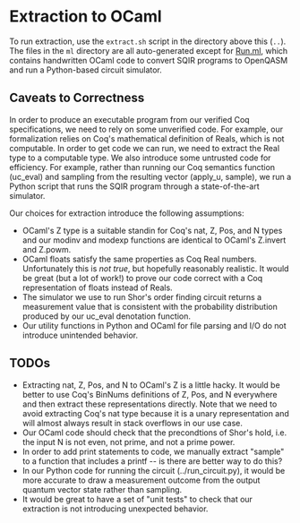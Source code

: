 # Extraction to OCaml

To run extraction, use the `extract.sh` script in the directory above this (`..`). The files in the `ml` directory are all auto-generated except for [Run.ml](ml/Run.ml), which contains handwritten OCaml code to convert SQIR programs to OpenQASM and run a Python-based circuit simulator.

## Caveats to Correctness

In order to produce an executable program from our verified Coq specifications, we need to rely on some unverified code. For example, our formalization relies on Coq's mathematical definition of Reals, which is not computable. In order to get code we can run, we need to extract the Real type to a computable type. We also introduce some untrusted code for efficiency. For example, rather than running our Coq semantics function (uc_eval) and sampling from the resulting vector (apply_u, sample), we run a Python script that runs the SQIR program through a state-of-the-art simulator.

Our choices for extraction introduce the following assumptions:
* OCaml's Z type is a suitable standin for Coq's nat, Z, Pos, and N types and our modinv and modexp functions are identical to OCaml's Z.invert and Z.powm.
* OCaml floats satisfy the same properties as Coq Real numbers. Unfortunately this is *not true*, but hopefully reasonably realistic. It would be great (but a lot of work!) to prove our code correct with a Coq representation of floats instead of Reals.
* The simulator we use to run Shor's order finding circuit returns a measurement value that is consistent with the probability distribution produced by our uc_eval denotation function.
* Our utility functions in Python and OCaml for file parsing and I/O do not introduce unintended behavior.

## TODOs

* Extracting nat, Z, Pos, and N to OCaml's Z is a little hacky. It would be better to use Coq's BinNums definitions of Z, Pos, and N everywhere and then extract these representations directly. Note that we need to avoid extracting Coq's nat type because it is a unary representation and will almost always result in stack overflows in our use case.
* Our OCaml code should check that the precondtions of Shor's hold, i.e. the input N is not even, not prime, and not a prime power.
* In order to add print statements to code, we manually extract "sample" to a function that includes a printf -- is there are better way to do this?
* In our Python code for running the circuit (../run_circuit.py), it would be more accurate to draw a measurement outcome from the output quantum vector state rather than sampling.
* It would be great to have a set of "unit tests" to check that our extraction is not introducing unexpected behavior.